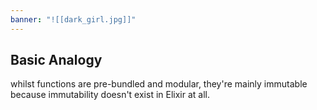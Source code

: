 ```yaml
---
banner: "![[dark_girl.jpg]]"
---
```


## Basic Analogy

whilst functions are pre-bundled and modular, they're mainly immutable because immutability doesn't exist in Elixir at all.

